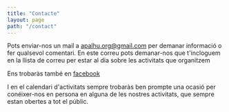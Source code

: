 ```yaml
---
title: "Contacte"
layout: page
path: "/contact"
---
```


Pots enviar-nos un mail a apalhu.org@gmail.com per demanar informació
o fer qualsevol comentari.
En este correu pots demanar-nos que t'incloguem en la llista de
correu per estar al dia sobre les activitats que organitzem

Ens trobaràs també en <span><i className='fa fa-facebook'></i> [facebook](https://www.facebook.com/Associaci%C3%B3-per-a-lHumanisme-563001543895860)
<span>

I en el calendari d'activitats sempre trobaràs ben prompte una ocasió
per conéixer-nos en persona en alguna de les nostres activitats, que
sempre estan obertes a tot el públic.
